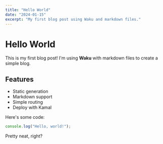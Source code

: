 ```yaml
---
title: "Hello World"
date: "2024-01-15"
excerpt: "My first blog post using Waku and markdown files."
---
```


# Hello World

This is my first blog post! I'm using **Waku** with markdown files to create a simple blog.

## Features

- Static generation
- Markdown support
- Simple routing
- Deploy with Kamal

Here's some code:

```javascript
console.log("Hello, world!");
```

Pretty neat, right?